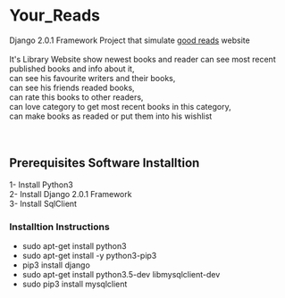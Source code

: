 # Your_Reads
Django 2.0.1 Framework Project that simulate <a href="https://www.goodreads.com/">good reads</a> website <br><br>
It's Library Website show newest books and reader 
can see most recent published books and info about it,<br>
can see his favourite writers and their books,<br>
can see his friends readed books,<br>
can rate this books to other readers,<br>
can love category to get most recent books in this category,<br>
can make books as readed or put them into his wishlist<br>
<br><br>

<h2><a>Prerequisites Software Installtion</a></h2>
1- Install Python3<br>
2- Install Django 2.0.1 Framework<br>
3- Install SqlClient<br>

<h3>Installtion Instructions</h3>
 <ul>
  <li>sudo apt-get install python3 </li>
  <li>sudo apt-get install -y python3-pip3</li>
  <li>pip3 install django</li>
  <li>sudo apt-get install python3.5-dev libmysqlclient-dev</li>
  <li>sudo pip3 install mysqlclient</li>
<ul>
